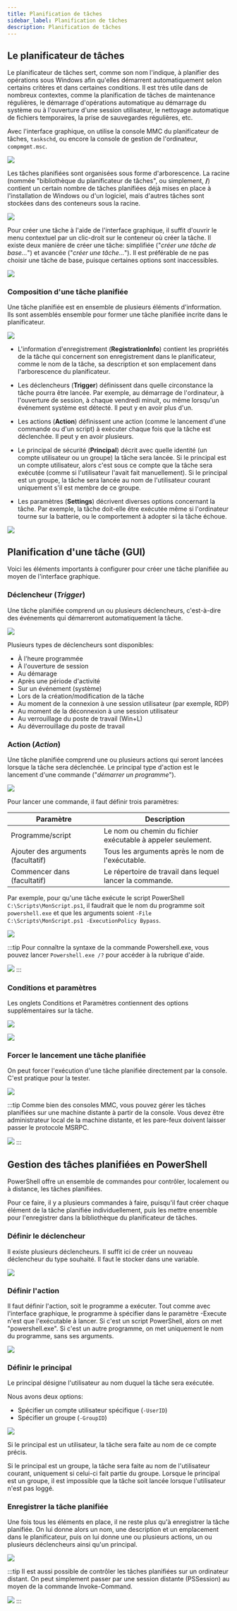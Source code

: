```yaml
---
title: Planification de tâches
sidebar_label: Planification de tâches
description: Planification de tâches
---
```



## Le planificateur de tâches

Le planificateur de tâches sert, comme son nom l'indique, à planifier des opérations sous Windows afin qu'elles démarrent automatiquement selon certains critères et dans certaines conditions. Il est très utile dans de nombreux contextes, comme la planification de tâches de maintenance régulières, le démarrage d'opérations automatique au démarrage du système ou à l'ouverture d'une session utilisateur, le nettoyage automatique de fichiers temporaires, la prise de sauvegardes régulières, etc.

Avec l'interface graphique, on utilise la console MMC du planificateur de tâches, `taskschd`, ou encore la console de gestion de l'ordinateur, `compmgmt.msc`.

![](./taskschd_01.png)

Les tâches planifiées sont organisées sous forme d'arborescence. La racine (nommée "bibliothèque du planificateur de tâches", ou simplement, **/**) contient un certain nombre de tâches planifiées déjà mises en place à l'installation de Windows ou d'un logiciel, mais d'autres tâches sont stockées dans des conteneurs sous la racine.

![](./taskschd_02.png)

Pour créer une tâche à l'aide de l'interface graphique, il suffit d'ouvrir le menu contextuel par un clic-droit sur le conteneur où créer la tâche. Il existe deux manière de créer une tâche: simplifiée ("*créer une tâche de base...*") et avancée ("*créer une tâche...*"). Il est préférable de ne pas choisir une tâche de base, puisque certaines options sont inaccessibles.

![](./taskschd_03.png)


### Composition d'une tâche planifiée

Une tâche planifiée est en ensemble de plusieurs éléments d'information. Ils sont assemblés ensemble pour former une tâche planifiée incrite dans le planificateur.

![](./taskschd_05.png)

- L'information d'enregistrement (**RegistrationInfo**) contient les propriétés de la tâche qui concernent son enregistrement dans le planificateur, comme le nom de la tâche, sa description et son emplacement dans l'arborescence du planificateur.

- Les déclencheurs (**Trigger**) définissent dans quelle circonstance la tâche pourra être lancée. Par exemple, au démarrage de l'ordinateur, à l'ouverture de session, à chaque vendredi minuit, ou même lorsqu'un événement système est détecté. Il peut y en avoir plus d'un.

- Les actions (**Action**) définissent une action (comme le lancement d'une commande ou d'un script) à exécuter chaque fois que la tâche est déclenchée. Il peut y en avoir plusieurs.

- Le principal de sécurité (**Principal**) décrit avec quelle identité (un compte utilisateur ou un groupe) la tâche sera lancée. Si le principal est un compte utilisateur, alors c'est sous ce compte que la tâche sera exécutée (comme si l'utilisateur l'avait fait manuellement). Si le principal est un groupe, la tâche sera lancée au nom de l'utilisateur courant uniquement s'il est membre de ce groupe.

- Les paramètres (**Settings**) décrivent diverses options concernant la tâche. Par exemple, la tâche doit-elle être exécutée même si l'ordinateur tourne sur la batterie, ou le comportement à adopter si la tâche échoue.

![](./taskschd_04.png)

## Planification d'une tâche (GUI)

Voici les éléments importants à configurer pour créer une tâche planifiée au moyen de l'interface graphique.


### Déclencheur (*Trigger*)

Une tâche planifiée comprend un ou plusieurs déclencheurs, c'est-à-dire des événements qui démarreront automatiquement la tâche.

![](./taskschd_trigger01.png)

Plusieurs types de déclencheurs sont disponibles:
- À l'heure programmée
- À l'ouverture de session
- Au démarage
- Après une période d'activité 
- Sur un événement (système)
- Lors de la création/modification de la tâche
- Au moment de la connexion à une session utilisateur (par exemple, RDP)
- Au moment de la déconnexion à une session utilisateur
- Au verrouillage du poste de travail (Win+L)
- Au déverrouillage du poste de travail

### Action (*Action*)

Une tâche planifiée comprend une ou plusieurs actions qui seront lancées lorsque la tâche sera déclenchée. Le principal type d'action est le lancement d'une commande ("*démarrer un programme*").

![](./taskschd_action01.png)

Pour lancer une commande, il faut définir trois paramètres:

| Paramètre | Description |
| -- | -- |
| Programme/script | Le nom ou chemin du fichier exécutable à appeler seulement. |
| Ajouter des arguments (facultatif) | Tous les arguments après le nom de l'exécutable. |
| Commencer dans (facultatif) | Le répertoire de travail dans lequel lancer la commande. |

Par exemple, pour qu'une tâche exécute le script PowerShell `C:\Scripts\MonScript.ps1`, il faudrait que le nom du programme soit `powershell.exe` et que les arguments soient `-File C:\Scripts\MonScript.ps1 -ExecutionPolicy Bypass`.

![](./taskschd_action02.png)

:::tip
Pour connaître la syntaxe de la commande Powershell.exe, vous pouvez lancer `Powershell.exe /?` pour accéder à la rubrique d'aide.

![](./taskschd_action03.png)
:::


### Conditions et paramètres

Les onglets Conditions et Paramètres contiennent des options supplémentaires sur la tâche.

![](./taskschd_condition01.png)

![](./taskschd_parameters01.png)


### Forcer le lancement une tâche planifiée

On peut forcer l'exécution d'une tâche planifiée directement par la console. C'est pratique pour la tester.

![](./taskschd_forceexec.png)

:::tip
Comme bien des consoles MMC, vous pouvez gérer les tâches planifiées sur une machine distante à partir de la console. Vous devez être administrateur local de la machine distante, et les pare-feux doivent laisser passer le protocole MSRPC.

![](./taskschd_remote.png)
:::


## Gestion des tâches planifiées en PowerShell

PowerShell offre un ensemble de commandes pour contrôler, localement ou à distance, les tâches planifiées.

Pour ce faire, il y a plusieurs commandes à faire, puisqu'il faut créer chaque élément de la tâche planifiée individuellement, puis les mettre ensemble pour l'enregistrer dans la bibliothèque du planificateur de tâches.

### Définir le déclencheur

Il existe plusieurs déclencheurs. Il suffit ici de créer un nouveau déclencheur du type souhaité. Il faut le stocker dans une variable.

![](./taskschd_posh_newtrigger.png)


### Définir l'action

Il faut définir l'action, soit le programme a exécuter. Tout comme avec l'interface graphique, le programme à spécifier dans le paramètre -Execute n'est que l'exécutable à lancer. Si c'est un script PowerShell, alors on met "powershell.exe". Si c'est un autre programme, on met uniquement le nom du programme, sans ses arguments.

![](./taskschd_posh_newaction.png)


### Définir le principal

Le principal désigne l'utilisateur au nom duquel la tâche sera exécutée.

Nous avons deux options:
- Spécifier un compte utilisateur spécifique (`-UserID`)
- Spécifier un groupe (`-GroupID`)

![](./taskschd_posh_newprincipal.png)

Si le principal est un utilisateur, la tâche sera faite au nom de ce compte précis.

Si le principal est un groupe, la tâche sera faite au nom de l'utilisateur courant, uniquement si celui-ci fait partie du groupe. Lorsque le principal est un groupe, il est impossible que la tâche soit lancée lorsque l'utilisateur n'est pas loggé.


### Enregistrer la tâche planifiée

Une fois tous les éléments en place, il ne reste plus qu'à enregistrer la tâche planifiée. On lui donne alors un nom, une description et un emplacement dans le planificateur, puis on lui donne une ou plusieurs actions, un ou plusieurs déclencheurs ainsi qu'un principal.

![](./taskschd_posh_register.png)


:::tip
Il est aussi possible de contrôler les tâches planifiées sur un ordinateur distant. On peut simplement passer par une session distante (PSSession) au moyen de la commande Invoke-Command.

![](./taskschd_posh_remote01.png)
:::